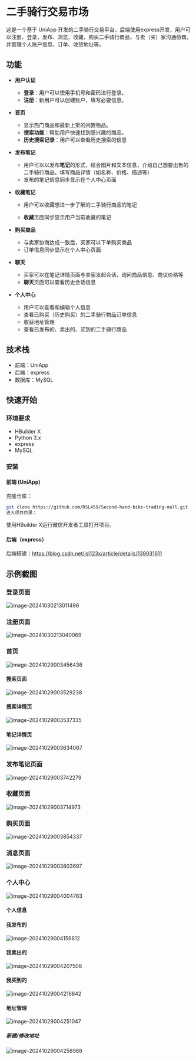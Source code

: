 # 二手骑行交易市场
这是一个基于 UniApp 开发的二手骑行交易平台，后端使用express开发，用户可以注册、登录，发布、浏览、收藏、购买二手骑行商品，与卖（买）家沟通协商，并管理个人账户信息、订单、收货地址等。

## 功能

- **用户认证**
  - **登录**：用户可以使用手机号和密码进行登录。
  - **注册**：新用户可以创建账户，填写必要信息。


- **首页**
  - 显示热门商品和最新上架的闲置物品。
  - **搜索功能**：帮助用户快速找到感兴趣的商品。
  - **历史搜索记录**：用户可以查看历史搜索的信息

- **发布笔记**
  
  - 用户可以以发布**笔记**的形式，结合图片和文本信息，介绍自己想要出售的二手骑行商品，填写商品详情（如名称、价格、描述等）
  - 发布的笔记信息同步显示在个人中心页面
  
- **收藏笔记**

  - 用户可以收藏想进一步了解的二手骑行商品的笔记

  - **收藏**页面同步显示用户当前收藏的笔记

- **购买商品**

  - 与卖家协商达成一致后，买家可以下单购买商品
  - 订单信息同步显示在个人中心页面


- **聊天**
  - 买家可以在笔记详情页面与卖家发起会话，询问商品信息、商议价格等
  - **聊天**页面可以查看历史会话信息

- **个人中心**
  - 用户可以查看和编辑个人信息
  - 查看已购买（历史购买）的二手骑行物品订单信息
  - 收获地址管理
  - 查看已发布的、卖出的、买到的二手骑行商品

## 技术栈

- 前端：UniApp
- 后端：express
- 数据库：MySQL

## 快速开始
### 环境要求

- HBuilder X
- Python 3.x
- express
- MySQL

### 安装

#### 前端 (UniApp)

克隆仓库：
```bash
git clone https://github.com/RSL459/Second-hand-bike-trading-mall.git
进入项目目录：
```

使用HBuilder X运行微信开发者工具打开项目。

#### 后端（express）

后端搭建：https://blog.csdn.net/jsl123x/article/details/139031611

## 示例截图

### 登录页面

![image-20241030213011496](https://github.com/WangYT-1201/iEcomme/blob/master/images/%E5%B1%8F%E5%B9%95%E6%88%AA%E5%9B%BE%202025-03-05%20113632.png)

### 注册页面

![image-20241030213040069](https://github.com/WangYT-1201/iEcomme/blob/master/images/%E5%B1%8F%E5%B9%95%E6%88%AA%E5%9B%BE%202025-03-05%20113551.png)

### 首页

![image-20241029003456436](https://github.com/WangYT-1201/iEcomme/blob/master/images/%E5%B1%8F%E5%B9%95%E6%88%AA%E5%9B%BE%202025-03-05%20113650.png)

#### 搜索页面

![image-20241029003529238](https://github.com/WangYT-1201/iEcomme/blob/master/images/%E5%B1%8F%E5%B9%95%E6%88%AA%E5%9B%BE%202025-03-05%20114024.png)

#### 搜索详情页

![image-20241029003537335](https://github.com/WangYT-1201/iEcomme/blob/master/images/%E5%B1%8F%E5%B9%95%E6%88%AA%E5%9B%BE%202025-03-05%20114105.png)

#### 笔记详情页

![image-20241029003634067](https://github.com/WangYT-1201/iEcomme/blob/master/images/%E5%B1%8F%E5%B9%95%E6%88%AA%E5%9B%BE%202025-03-05%20113703.png)

### 发布笔记页面

![image-20241029003742279](https://github.com/WangYT-1201/iEcomme/blob/master/images/%E5%B1%8F%E5%B9%95%E6%88%AA%E5%9B%BE%202025-03-05%20113823.png)



### 收藏页面

![image-20241029003714973](https://github.com/WangYT-1201/iEcomme/blob/master/images/%E5%B1%8F%E5%B9%95%E6%88%AA%E5%9B%BE%202025-03-05%20113801.png)

### 购买页面

![image-20241029003854337](https://github.com/WangYT-1201/iEcomme/blob/master/images/%E5%B1%8F%E5%B9%95%E6%88%AA%E5%9B%BE%202025-03-05%20113720.png)

### 消息页面

![image-20241029003803697](https://github.com/WangYT-1201/iEcomme/blob/master/images/%E5%B1%8F%E5%B9%95%E6%88%AA%E5%9B%BE%202025-03-05%20113840.png)

### 个人中心

![image-20241029004004763](https://github.com/WangYT-1201/iEcomme/blob/master/images/%E5%B1%8F%E5%B9%95%E6%88%AA%E5%9B%BE%202025-03-05%20113852.png)

#### 个人信息



#### 我发布的

![image-20241029004159812](https://github.com/WangYT-1201/iEcomme/blob/master/images/%E5%B1%8F%E5%B9%95%E6%88%AA%E5%9B%BE%202025-03-05%20113904.png)

#### 我卖出的

![image-20241029004207508](https://github.com/WangYT-1201/iEcomme/blob/master/images/%E5%B1%8F%E5%B9%95%E6%88%AA%E5%9B%BE%202025-03-05%20113916.png)

#### 我买到的

![image-20241029004216842](https://github.com/WangYT-1201/iEcomme/blob/master/images/%E5%B1%8F%E5%B9%95%E6%88%AA%E5%9B%BE%202025-03-05%20113916.png)

#### 地址管理

![image-20241029004251047](https://github.com/WangYT-1201/iEcomme/blob/master/images/%E5%B1%8F%E5%B9%95%E6%88%AA%E5%9B%BE%202025-03-05%20113926.png)

##### 新建/修改地址

![image-20241029004258968](https://github.com/WangYT-1201/iEcomme/blob/master/images/%E5%B1%8F%E5%B9%95%E6%88%AA%E5%9B%BE%202025-03-05%20113936.png)


